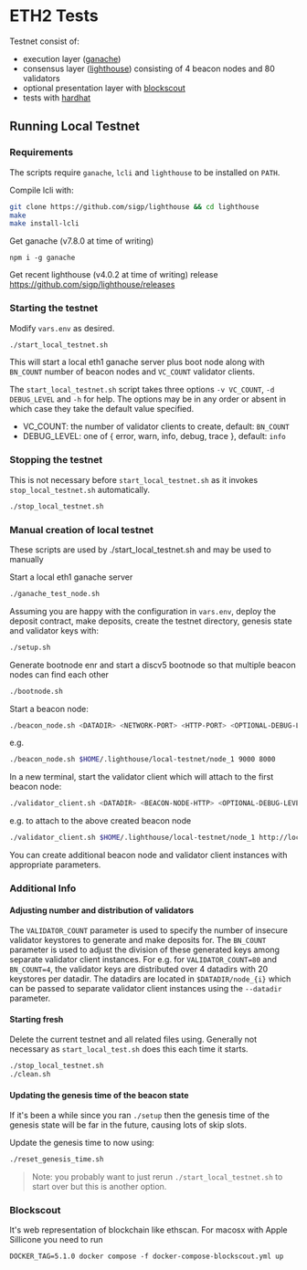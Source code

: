 # ETH2 Tests

Testnet consist of:
- execution layer ([ganache](https://github.com/trufflesuite/ganache))
- consensus layer ([lighthouse](https://github.com/sigp/lighthouse)) consisting of 4 beacon nodes and 80 validators
- optional presentation layer with [blockscout](https://www.blockscout.com/) 
- tests with [hardhat](https://hardhat.org/)


## Running Local Testnet

### Requirements

The scripts require `ganache`, `lcli` and `lighthouse` to be installed on `PATH`. 

Compile lcli  with:
```bash
git clone https://github.com/sigp/lighthouse && cd lighthouse
make
make install-lcli
```

Get ganache (v7.8.0 at time of writing)
```
npm i -g ganache
```

Get recent lighthouse (v4.0.2 at time of writing) release https://github.com/sigp/lighthouse/releases

### Starting the testnet

Modify `vars.env` as desired.

```bash
./start_local_testnet.sh
```

This will start a local eth1 ganache server plus boot node along with `BN_COUNT`
number of beacon nodes and `VC_COUNT` validator clients.

The `start_local_testnet.sh` script takes three options `-v VC_COUNT`, `-d DEBUG_LEVEL` and `-h` for help.
The options may be in any order or absent in which case they take the default value specified.
- VC_COUNT: the number of validator clients to create, default: `BN_COUNT`
- DEBUG_LEVEL: one of { error, warn, info, debug, trace }, default: `info`


### Stopping the testnet

This is not necessary before `start_local_testnet.sh` as it invokes `stop_local_testnet.sh` automatically.
```bash
./stop_local_testnet.sh
```

### Manual creation of local testnet

These scripts are used by ./start_local_testnet.sh and may be used to manually

Start a local eth1 ganache server
```bash
./ganache_test_node.sh
```

Assuming you are happy with the configuration in `vars.env`, deploy the deposit contract, make deposits,
create the testnet directory, genesis state and validator keys with:

```bash
./setup.sh
```

Generate bootnode enr and start a discv5 bootnode so that multiple beacon nodes can find each other
```bash
./bootnode.sh
```

Start a beacon node:

```bash
./beacon_node.sh <DATADIR> <NETWORK-PORT> <HTTP-PORT> <OPTIONAL-DEBUG-LEVEL>
```
e.g.
```bash
./beacon_node.sh $HOME/.lighthouse/local-testnet/node_1 9000 8000
```

In a new terminal, start the validator client which will attach to the first
beacon node:

```bash
./validator_client.sh <DATADIR> <BEACON-NODE-HTTP> <OPTIONAL-DEBUG-LEVEL>
```
e.g. to attach to the above created beacon node
```bash
./validator_client.sh $HOME/.lighthouse/local-testnet/node_1 http://localhost:8000
```

You can create additional beacon node and validator client instances with appropriate parameters.

### Additional Info

#### Adjusting number and distribution of validators
The `VALIDATOR_COUNT` parameter is used to specify the number of insecure validator keystores to generate and make deposits for.
The `BN_COUNT` parameter is used to adjust the division of these generated keys among separate validator client instances.
For e.g. for `VALIDATOR_COUNT=80` and `BN_COUNT=4`, the validator keys are distributed over 4 datadirs with 20 keystores per datadir. The datadirs are located in `$DATADIR/node_{i}` which can be passed to separate validator client
instances using the `--datadir` parameter.

#### Starting fresh

Delete the current testnet and all related files using. Generally not necessary as `start_local_test.sh` does this each time it starts.

```bash
./stop_local_testnet.sh
./clean.sh
```

#### Updating the genesis time of the beacon state

If it's been a while since you ran `./setup` then the genesis time of the
genesis state will be far in the future, causing lots of skip slots.

Update the genesis time to now using:

```bash
./reset_genesis_time.sh
```

> Note: you probably want to just rerun `./start_local_testnet.sh` to start over
> but this is another option.

### Blockscout

It's web representation of blockchain like ethscan.
For macosx with Apple Sillicone you need to run

```
DOCKER_TAG=5.1.0 docker compose -f docker-compose-blockscout.yml up
```
